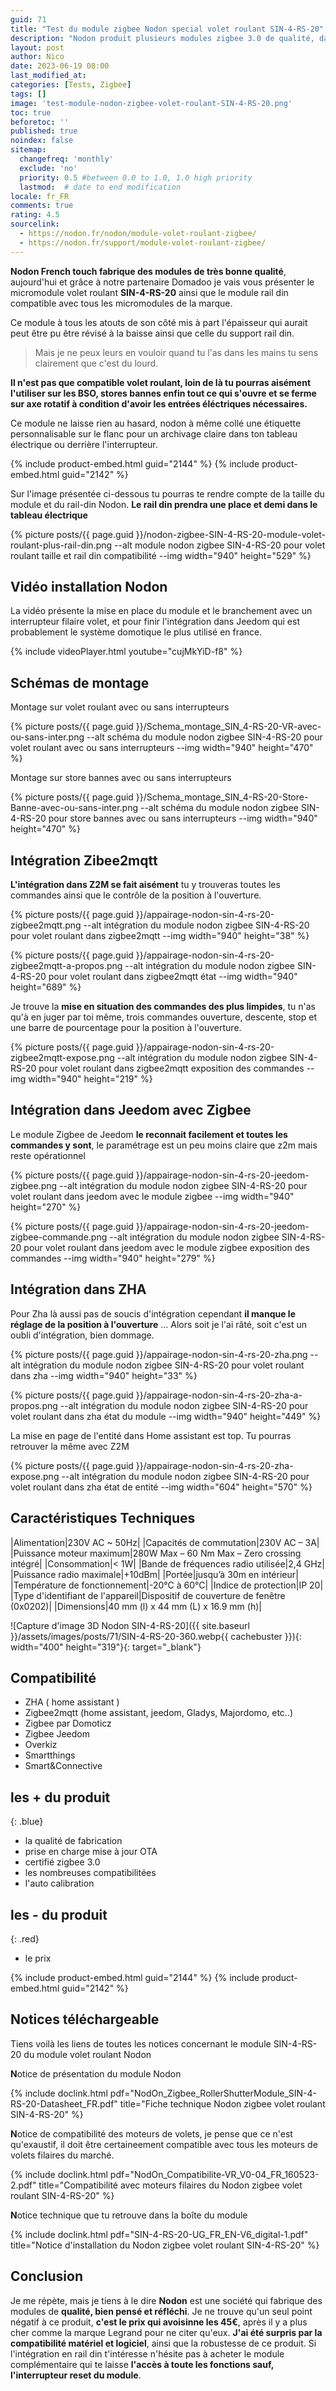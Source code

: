 ```yaml
---
guid: 71
title: "Test du module zigbee Nodon special volet roulant SIN-4-RS-20"
description: "Nodon produit plusieurs modules zigbee 3.0 de qualité, dans cet article je vais présenter le module de contrôle de volet roulant SIN-4-RS-20"
layout: post
author: Nico
date: 2023-06-19 08:00
last_modified_at: 
categories: [Tests, Zigbee]
tags: []
image: 'test-module-nodon-zigbee-volet-roulant-SIN-4-RS-20.png'
toc: true
beforetoc: ''
published: true
noindex: false
sitemap:
  changefreq: 'monthly'
  exclude: 'no'
  priority: 0.5 #between 0.0 to 1.0, 1.0 high priority
  lastmod:  # date to end modification
locale: fr_FR
comments: true
rating: 4.5
sourcelink:
  - https://nodon.fr/nodon/module-volet-roulant-zigbee/
  - https://nodon.fr/support/module-volet-roulant-zigbee/
---
```


**Nodon French touch fabrique des modules de très bonne qualité**, aujourd'hui et grâce à notre partenaire Domadoo je vais vous présenter le micromodule volet roulant **SIN-4-RS-20** ainsi que le module rail din compatible avec tous les micromodules de la marque.

Ce module à tous les atouts de son côté mis à part l'épaisseur qui aurait peut être pu être révisé à la baisse ainsi que celle du support rail din. 

> Mais je ne peux leurs en vouloir quand tu l'as dans les mains tu sens clairement que c'est du lourd.

**Il n'est pas que compatible volet roulant, loin de là tu pourras aisément l'utiliser sur les BSO, stores bannes enfin tout ce qui s'ouvre et se ferme sur axe rotatif à condition d'avoir les entrées éléctriques nécessaires.**

Ce module ne laisse rien au hasard, nodon à même collé une étiquette personnalisable sur le flanc pour un archivage claire dans ton tableau électrique ou derrière l'interrupteur.

{% include product-embed.html guid="2144" %}
{% include product-embed.html guid="2142" %}

Sur l'image présentée ci-dessous tu pourras te rendre compte de la taille du module et du rail-din Nodon. **Le rail din prendra une place et demi dans le tableau électrique**

{% picture posts/{{ page.guid }}/nodon-zigbee-SIN-4-RS-20-module-volet-roulant-plus-rail-din.png --alt module nodon zigbee SIN-4-RS-20 pour volet roulant taille et rail din compatibilité --img width="940" height="529" %}

## Vidéo installation Nodon

La vidéo présente la mise en place du module et le branchement avec un interrupteur filaire volet, et pour finir l'intégration dans Jeedom qui est probablement le système domotique le plus utilisé en france.

{% include videoPlayer.html youtube="cujMkYiD-f8" %}

## Schémas de montage

Montage sur volet roulant avec ou sans interrupteurs

{% picture posts/{{ page.guid }}/Schema_montage_SIN_4-RS-20-VR-avec-ou-sans-inter.png --alt schéma du module nodon zigbee SIN-4-RS-20 pour volet roulant avec ou sans interrupteurs --img width="940" height="470" %}

Montage sur store bannes avec ou sans interrupteurs

{% picture posts/{{ page.guid }}/Schema_montage_SIN_4-RS-20-Store-Banne-avec-ou-sans-inter.png --alt schéma du module nodon zigbee SIN-4-RS-20 pour store bannes avec ou sans interrupteurs --img width="940" height="470" %}

## Intégration Zibee2mqtt

**L'intégration dans Z2M se fait aisément** tu y trouveras toutes les commandes ainsi que le contrôle de la position à l'ouverture.

{% picture posts/{{ page.guid }}/appairage-nodon-sin-4-rs-20-zigbee2mqtt.png --alt intégration du module nodon zigbee SIN-4-RS-20 pour volet roulant dans zigbee2mqtt --img width="940" height="38" %}

{% picture posts/{{ page.guid }}/appairage-nodon-sin-4-rs-20-zigbee2mqtt-a-propos.png --alt intégration du module nodon zigbee SIN-4-RS-20 pour volet roulant dans zigbee2mqtt état --img width="940" height="689" %}

Je trouve la **mise en situation des commandes des plus limpides**, tu n'as qu'à en juger par toi même, trois commandes ouverture, descente, stop et une barre de pourcentage pour la position à l'ouverture.

{% picture posts/{{ page.guid }}/appairage-nodon-sin-4-rs-20-zigbee2mqtt-expose.png --alt intégration du module nodon zigbee SIN-4-RS-20 pour volet roulant dans zigbee2mqtt exposition des commandes --img width="940" height="219" %}

## Intégration dans Jeedom avec Zigbee

Le module Zigbee de Jeedom **le reconnait facilement et toutes les commandes y sont**, le paramétrage est un peu moins claire que z2m mais reste opérationnel

{% picture posts/{{ page.guid }}/appairage-nodon-sin-4-rs-20-jeedom-zigbee.png --alt intégration du module nodon zigbee SIN-4-RS-20 pour volet roulant dans jeedom avec le module zigbee --img width="940" height="270" %}

{% picture posts/{{ page.guid }}/appairage-nodon-sin-4-rs-20-jeedom-zigbee-commande.png --alt intégration du module nodon zigbee SIN-4-RS-20 pour volet roulant dans jeedom avec le module zigbee exposition des commandes --img width="940" height="279" %}

## Intégration dans ZHA

Pour Zha là aussi pas de soucis d'intégration cependant **il manque le réglage de la position à l'ouverture** ... Alors soit je l'ai râté, soit c'est un oubli d'intégration, bien dommage.

{% picture posts/{{ page.guid }}/appairage-nodon-sin-4-rs-20-zha.png --alt intégration du module nodon zigbee SIN-4-RS-20 pour volet roulant dans zha --img width="940" height="33" %}

{% picture posts/{{ page.guid }}/appairage-nodon-sin-4-rs-20-zha-a-propos.png --alt intégration du module nodon zigbee SIN-4-RS-20 pour volet roulant dans zha état du module --img width="940" height="449" %}

La mise en page de l'entité dans Home assistant est top. Tu pourras retrouver la même avec Z2M

{% picture posts/{{ page.guid }}/appairage-nodon-sin-4-rs-20-zha-expose.png --alt intégration du module nodon zigbee SIN-4-RS-20 pour volet roulant dans zha état de entité --img width="604" height="570" %}


## Caractéristiques Techniques

|Alimentation|230V AC ~ 50Hz|
|Capacités de commutation|230V AC – 3A|
|Puissance moteur maximum|280W Max – 60 Nm Max – Zero crossing intégré|
|Consommation|< 1W|
|Bande de fréquences radio utilisée|2,4 GHz|
|Puissance radio maximale|+10dBm|
|Portée|jusqu’à 30m en intérieur|
|Température de fonctionnement|-20°C à 60°C|
|Indice de protection|IP 20|
|Type d'identifiant de l'appareil|Dispositif de couverture de fenêtre (0x0202)|
|Dimensions|40 mm (l) x 44 mm (L) x 16.9 mm (h)|

![Capture d'image 3D Nodon SIN-4-RS-20]({{ site.baseurl }}/assets/images/posts/71/SIN-4-RS-20-360.webp{{ cachebuster }}){: width="400" height="319"}{: target="_blank"}

## Compatibilité

- ZHA ( home assistant )
- Zigbee2mqtt (home assistant, jeedom, Gladys, Majordomo, etc..)
- Zigbee par Domoticz
- Zigbee Jeedom
- Overkiz
- Smartthings
- Smart&Connective

## **les + du produit**
{: .blue}
- la qualité de fabrication
- prise en charge mise à jour OTA
- certifié zigbee 3.0
- les nombreuses compatibilitées
- l'auto calibration

## **les - du produit**
{: .red}

- le prix

{% include product-embed.html guid="2144" %}
{% include product-embed.html guid="2142" %}

## Notices téléchargeable

Tiens voilà les liens de  toutes les notices concernant le module SIN-4-RS-20 du module volet roulant Nodon

**N**otice de présentation du module Nodon

{% include doclink.html pdf="NodOn_Zigbee_RollerShutterModule_SIN-4-RS-20-Datasheet_FR.pdf" title="Fiche technique Nodon zigbee volet roulant SIN-4-RS-20" %}

**N**otice de compatibilité des moteurs de volets, je pense que ce n'est qu'exaustif, il doit être certaineement compatible avec tous les moteurs de volets filaires du marché.

{% include doclink.html pdf="NodOn_Compatibilite-VR_V0-04_FR_160523-2.pdf" title="Compatibilité avec moteurs filaires du Nodon zigbee volet roulant SIN-4-RS-20" %}

**N**otice technique que tu retrouve dans la boîte du module

{% include doclink.html pdf="SIN-4-RS-20-UG_FR_EN-V6_digital-1.pdf" title="Notice d'installation du Nodon zigbee volet roulant SIN-4-RS-20" %}

## Conclusion

Je me répète, mais je tiens à le dire **Nodon** est une société qui fabrique des modules de **qualité, bien pensé et réfléchi**. Je ne trouve qu'un seul point négatif à ce produit, **c'est le prix qui avoisinne les 45€**, après il y a plus cher comme la marque Legrand pour ne citer qu'eux. **J'ai été surpris par la compatibilité matériel et logiciel**, ainsi que la robustesse de ce produit. Si l'intégration en rail din t'intéresse n'hésite pas à acheter le module complémentaire qui te laisse **l'accès à toute les fonctions sauf, l'interrupteur reset du module**.
